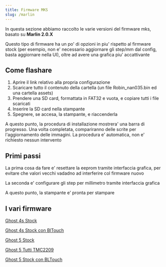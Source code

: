 ```yaml
---
title: Firmware MKS
slug: /marlin
---
```


In questa sezione abbiamo raccolto le varie versioni del firmware mks, basato su **Marlin 2.0.X**

Questo tipo di firmware ha un po' di opzioni in piu' rispetto al firmware stock (per esempio, non e' necessario aggiornare gli step/mm dal config, basta aggiornare nella UI), oltre ad avere una grafica piu' accattivante

## Come flashare
1. Aprire il link relativo alla propria configurazione
2. Scaricare tutto il contenuto della cartella (un file Robin_nan035.bin ed una cartella assets)
3. Prendere una SD card, formattata in FAT32 e vuota, e copiare tutti i file scaricati
4. Inserire la SD card nella stampante
5. Spegnere, se accesa, la stampante, e riaccenderla

A questo punto, la procedura di installazione mostrera' una barra di progresso. Una volta completata, compariranno delle scrite per l'aggiornamento delle immagini. La procedura e' automatica, non e' richiesto nessun intervento

## Primi passi

La prima cosa da fare e' resettare la eeprom tramite interfaccia grafica, per evitare che valori vecchi vadadno ad interferire col firmware nuovo

La seconda e' configurare gli step per millimetro tramite interfaccia grafica

A questo punto, la stampante e' pronta per stampare

## I vari firmware

[Ghost 4s Stock](https://github.com/flyingbear-club-ita/mks-robin-nano-1.x/tree/master/ghost_4s_base)

[Ghost 4s Stock con BlTouch](https://github.com/flyingbear-club-ita/mks-robin-nano-1.x/tree/master/ghost_4s_bltouch)

[Ghost 5 Stock](https://github.com/flyingbear-club-ita/mks-robin-nano-1.x/tree/master/ghost_5_base)

[Ghost 5 Tutti TMC2209](https://github.com/flyingbear-club-ita/mks-robin-nano-1.x/tree/master/ghost_5_tmc2209)

[Ghost 5 Stock con BLTouch](https://github.com/flyingbear-club-ita/mks-robin-nano-1.x/tree/master/ghost_5_bltouch)